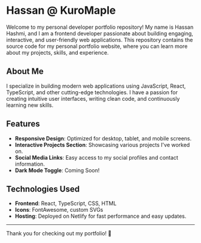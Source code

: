 # Hassan @ KuroMaple

Welcome to my personal developer portfolio repository! My name is Hassan Hashmi, and I am a frontend developer passionate about building engaging, interactive, and user-friendly web applications. This repository contains the source code for my personal portfolio website, where you can learn more about my projects, skills, and experience.

## About Me

I specialize in building modern web applications using JavaScript, React, TypeScript, and other cutting-edge technologies. I have a passion for creating intuitive user interfaces, writing clean code, and continuously learning new skills.

## Features

- **Responsive Design**: Optimized for desktop, tablet, and mobile screens.
- **Interactive Projects Section**: Showcasing various projects I've worked on.
- **Social Media Links**: Easy access to my social profiles and contact information.
- **Dark Mode Toggle**: Coming Soon!
  
## Technologies Used

- **Frontend**: React, TypeScript, CSS, HTML
- **Icons**: FontAwesome, custom SVGs
- **Hosting**: Deployed on Netlify for fast performance and easy updates.

---
Thank you for checking out my portfolio! 🚀

